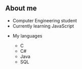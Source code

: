 ## About me

- Computer Engineering student
- Currently learning JavaScript
<!--
**LFurlani/LFurlani** is a ✨ _special_ ✨ repository because its `README.md` (this file) appears on your GitHub profile.
--> 

- My languages

  - C
  - C#
  - Java
  - SQL
    
<!-- - 📫 How to reach me: -->

